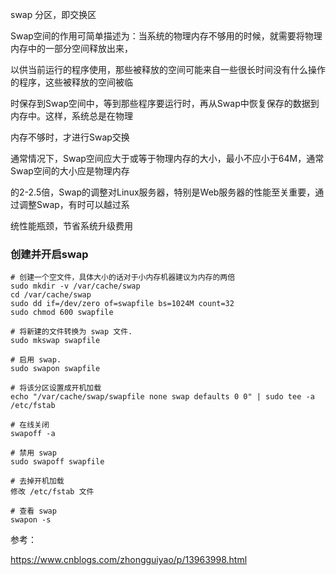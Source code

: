 swap 分区，即交换区    

Swap空间的作用可简单描述为：当系统的物理内存不够用的时候，就需要将物理内存中的一部分空间释放出来，

以供当前运行的程序使用，那些被释放的空间可能来自一些很长时间没有什么操作的程序，这些被释放的空间被临

时保存到Swap空间中，等到那些程序要运行时，再从Swap中恢复保存的数据到内存中。这样，系统总是在物理

内存不够时，才进行Swap交换

通常情况下，Swap空间应大于或等于物理内存的大小，最小不应小于64M，通常Swap空间的大小应是物理内存

的2-2.5倍，Swap的调整对Linux服务器，特别是Web服务器的性能至关重要，通过调整Swap，有时可以越过系

统性能瓶颈，节省系统升级费用

### 创建并开启swap

```
# 创建一个空文件，具体大小的话对于小内存机器建议为内存的两倍
sudo mkdir -v /var/cache/swap
cd /var/cache/swap
sudo dd if=/dev/zero of=swapfile bs=1024M count=32
sudo chmod 600 swapfile

# 将新建的文件转换为 swap 文件.
sudo mkswap swapfile

# 启用 swap.
sudo swapon swapfile

# 将该分区设置成开机加载
echo "/var/cache/swap/swapfile none swap defaults 0 0" | sudo tee -a /etc/fstab

# 在线关闭
swapoff -a

# 禁用 swap 
sudo swapoff swapfile

# 去掉开机加载
修改 /etc/fstab 文件

# 查看 swap
swapon -s
```



参考：

https://www.cnblogs.com/zhongguiyao/p/13963998.html